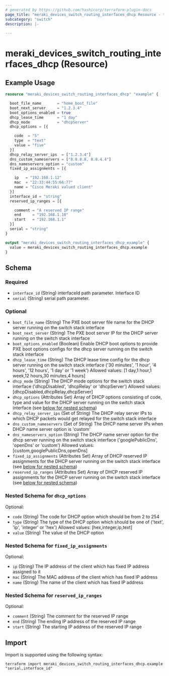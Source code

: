 ```yaml
---
# generated by https://github.com/hashicorp/terraform-plugin-docs
page_title: "meraki_devices_switch_routing_interfaces_dhcp Resource - terraform-provider-meraki"
subcategory: "switch"
description: |-
  
---
```


# meraki_devices_switch_routing_interfaces_dhcp (Resource)



## Example Usage

```terraform
resource "meraki_devices_switch_routing_interfaces_dhcp" "example" {

  boot_file_name       = "home_boot_file"
  boot_next_server     = "1.2.3.4"
  boot_options_enabled = true
  dhcp_lease_time      = "1 day"
  dhcp_mode            = "dhcpServer"
  dhcp_options = [{

    code  = "5"
    type  = "text"
    value = "five"
  }]
  dhcp_relay_server_ips  = ["1.2.3.4"]
  dns_custom_nameservers = ["8.8.8.8, 8.8.4.4"]
  dns_nameservers_option = "custom"
  fixed_ip_assignments = [{

    ip   = "192.168.1.12"
    mac  = "22:33:44:55:66:77"
    name = "Cisco Meraki valued client"
  }]
  interface_id = "string"
  reserved_ip_ranges = [{

    comment = "A reserved IP range"
    end     = "192.168.1.10"
    start   = "192.168.1.1"
  }]
  serial = "string"
}

output "meraki_devices_switch_routing_interfaces_dhcp_example" {
  value = meraki_devices_switch_routing_interfaces_dhcp.example
}
```

<!-- schema generated by tfplugindocs -->
## Schema

### Required

- `interface_id` (String) interfaceId path parameter. Interface ID
- `serial` (String) serial path parameter.

### Optional

- `boot_file_name` (String) The PXE boot server file name for the DHCP server running on the switch stack interface
- `boot_next_server` (String) The PXE boot server IP for the DHCP server running on the switch stack interface
- `boot_options_enabled` (Boolean) Enable DHCP boot options to provide PXE boot options configs for the dhcp server running on the switch stack interface
- `dhcp_lease_time` (String) The DHCP lease time config for the dhcp server running on the switch stack interface ('30 minutes', '1 hour', '4 hours', '12 hours', '1 day' or '1 week')
                                  Allowed values: [1 day,1 hour,1 week,12 hours,30 minutes,4 hours]
- `dhcp_mode` (String) The DHCP mode options for the switch stack interface ('dhcpDisabled', 'dhcpRelay' or 'dhcpServer')
                                  Allowed values: [dhcpDisabled,dhcpRelay,dhcpServer]
- `dhcp_options` (Attributes Set) Array of DHCP options consisting of code, type and value for the DHCP server running on the switch stack interface (see [below for nested schema](#nestedatt--dhcp_options))
- `dhcp_relay_server_ips` (Set of String) The DHCP relay server IPs to which DHCP packets would get relayed for the switch stack interface
- `dns_custom_nameservers` (Set of String) The DHCP name server IPs when DHCP name server option is 'custom'
- `dns_nameservers_option` (String) The DHCP name server option for the dhcp server running on the switch stack interface ('googlePublicDns', 'openDns' or 'custom')
                                  Allowed values: [custom,googlePublicDns,openDns]
- `fixed_ip_assignments` (Attributes Set) Array of DHCP reserved IP assignments for the DHCP server running on the switch stack interface (see [below for nested schema](#nestedatt--fixed_ip_assignments))
- `reserved_ip_ranges` (Attributes Set) Array of DHCP reserved IP assignments for the DHCP server running on the switch stack interface (see [below for nested schema](#nestedatt--reserved_ip_ranges))

<a id="nestedatt--dhcp_options"></a>
### Nested Schema for `dhcp_options`

Optional:

- `code` (String) The code for DHCP option which should be from 2 to 254
- `type` (String) The type of the DHCP option which should be one of ('text', 'ip', 'integer' or 'hex')
                                        Allowed values: [hex,integer,ip,text]
- `value` (String) The value of the DHCP option


<a id="nestedatt--fixed_ip_assignments"></a>
### Nested Schema for `fixed_ip_assignments`

Optional:

- `ip` (String) The IP address of the client which has fixed IP address assigned to it
- `mac` (String) The MAC address of the client which has fixed IP address
- `name` (String) The name of the client which has fixed IP address


<a id="nestedatt--reserved_ip_ranges"></a>
### Nested Schema for `reserved_ip_ranges`

Optional:

- `comment` (String) The comment for the reserved IP range
- `end` (String) The ending IP address of the reserved IP range
- `start` (String) The starting IP address of the reserved IP range

## Import

Import is supported using the following syntax:

```shell
terraform import meraki_devices_switch_routing_interfaces_dhcp.example "serial,interface_id"
```
